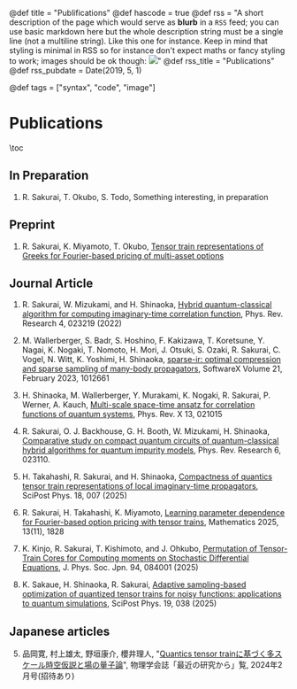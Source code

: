 @def title = "Publifications"
@def hascode = true
@def rss = "A short description of the page which would serve as **blurb** in a `RSS` feed; you can use basic markdown here but the whole description string must be a single line (not a multiline string). Like this one for instance. Keep in mind that styling is minimal in RSS so for instance don't expect maths or fancy styling to work; images should be ok though: ![](https://upload.wikimedia.org/wikipedia/en/b/b0/Rick_and_Morty_characters.jpg)"
@def rss_title = "Publications"
@def rss_pubdate = Date(2019, 5, 1)

@def tags = ["syntax", "code", "image"]
# Publications

\toc

## In Preparation
1. R. Sakurai, T. Okubo, S. Todo, Something interesting, in preparation



## Preprint 
1. R. Sakurai, K. Miyamoto, T. Okubo, [Tensor train representations of Greeks for Fourier-based pricing of multi-asset options](https://arxiv.org/html/2507.08482v1)


## Journal Article 
1. R. Sakurai, W. Mizukami, and H. Shinaoka, [Hybrid quantum-classical algorithm for computing imaginary-time correlation function](https://doi.org/10.1103/PhysRevResearch.4.023219), Phys. Rev. Research 4, 023219 (2022)


2. M. Wallerberger, S. Badr, S. Hoshino, F. Kakizawa, T. Koretsune, Y. Nagai, K. Nogaki, T. Nomoto, H. Mori, J. Otsuki, S. Ozaki, R. Sakurai, C. Vogel, N. Witt, K. Yoshimi, H. Shinaoka, [sparse-ir: optimal compression and sparse sampling of many-body propagators](https://doi.org/10.1016/j.softx.2022.101266), SoftwareX Volume 21, February 2023, 1012661

3. H. Shinaoka, M. Wallerberger, Y. Murakami, K. Nogaki, R. Sakurai, P. Werner, A. Kauch, [Multi-scale space-time ansatz for correlation functions of quantum systems](https://journals.aps.org/prx/abstract/10.1103/PhysRevX.13.021015), Phys. Rev. X 13, 021015

4. R. Sakurai, O. J. Backhouse, G. H. Booth, W. Mizukami, H. Shinaoka, [Comparative study on compact quantum circuits of quantum-classical hybrid algorithms for quantum impurity models](https://journals.aps.org/prresearch/abstract/10.1103/PhysRevResearch.6.023110), Phys. Rev. Research 6, 023110.

5. H. Takahashi, R. Sakurai, and H. Shinaoka, [Compactness of quantics tensor train representations of local imaginary-time propagators](https://arxiv.org/abs/2403.09161), SciPost Phys. 18, 007 (2025)

6. R. Sakurai, H. Takahashi, K. Miyamoto, [Learning parameter dependence for Fourier-based option pricing with tensor trains](https://www.mdpi.com/2227-7390/13/11/1828), Mathematics 2025, 13(11), 1828

7. K. Kinjo, R. Sakurai, T. Kishimoto, and J. Ohkubo, [Permutation of Tensor-Train Cores for Computing moments on Stochastic Differential Equations](https://journals.jps.jp/doi/full/10.7566/JPSJ.94.084001?mobileUi=0), J. Phys. Soc. Jpn. 94, 084001 (2025)

8. K. Sakaue, H. Shinaoka, R. Sakurai, [Adaptive sampling-based optimization of quantized tensor trains for noisy functions: applications to quantum simulations](https://scipost.org/10.21468/SciPostPhys.19.2.038), SciPost Phys. 19, 038 (2025)

## Japanese articles
5. 品岡寛, 村上雄太, 野垣康介, 櫻井理人, "[Quantics tensor trainに基づく多スケール時空仮説と場の量子論](https://shinaoka.github.io/assets/qtt_jps_202402.pdf)",  物理学会誌「最近の研究から」覧, 2024年2月号(招待あり)